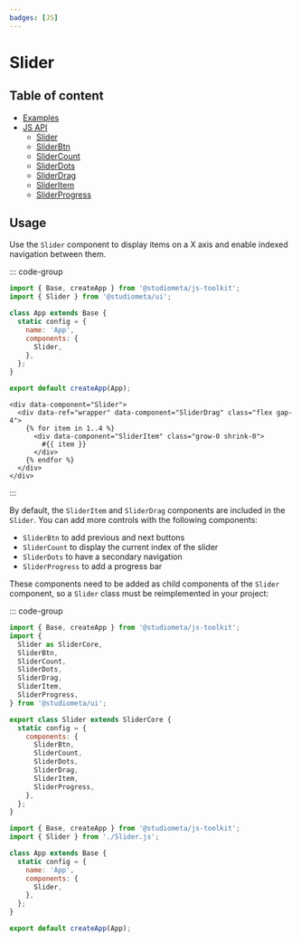 ```yaml
---
badges: [JS]
---
```


# Slider <Badges :texts="$frontmatter.badges" />

## Table of content

- [Examples](./examples.md)
- [JS API](./js-api/index.md)
  - [Slider](./js-api/slider.md)
  - [SliderBtn](./js-api/slider-btn.md)
  - [SliderCount](./js-api/slider-count.md)
  - [SliderDots](./js-api/slider-dots.md)
  - [SliderDrag](./js-api/slider-drag.md)
  - [SliderItem](./js-api/slider-item.md)
  - [SliderProgress](./js-api/slider-progress.md)


## Usage

Use the `Slider` component to display items on a X axis and enable indexed navigation between them.

::: code-group

```js twoslash [app.js]
import { Base, createApp } from '@studiometa/js-toolkit';
import { Slider } from '@studiometa/ui';

class App extends Base {
  static config = {
    name: 'App',
    components: {
      Slider,
    },
  };
}

export default createApp(App);
```

```twig [slider.twig]
<div data-component="Slider">
  <div data-ref="wrapper" data-component="SliderDrag" class="flex gap-4">
    {% for item in 1..4 %}
      <div data-component="SliderItem" class="grow-0 shrink-0">
        #{{ item }}
      </div>
    {% endfor %}
  </div>
</div>
```

:::

By default, the `SliderItem` and `SliderDrag` components are included in the `Slider`. You can add more controls with the following components:

- `SliderBtn` to add previous and next buttons
- `SliderCount` to display the current index of the slider
- `SliderDots` to have a secondary navigation
- `SliderProgress` to add a progress bar

These components need to be added as child components of the `Slider` component, so a `Slider` class must be reimplemented in your project:

::: code-group

```js twoslash [Slider.js]
import { Base, createApp } from '@studiometa/js-toolkit';
import {
  Slider as SliderCore,
  SliderBtn,
  SliderCount,
  SliderDots,
  SliderDrag,
  SliderItem,
  SliderProgress,
} from '@studiometa/ui';

export class Slider extends SliderCore {
  static config = {
    components: {
      SliderBtn,
      SliderCount,
      SliderDots,
      SliderDrag,
      SliderItem,
      SliderProgress,
    },
  };
}
```

```js twoslash [app.js]
import { Base, createApp } from '@studiometa/js-toolkit';
import { Slider } from './Slider.js';

class App extends Base {
  static config = {
    name: 'App',
    components: {
      Slider,
    },
  };
}

export default createApp(App);
```

